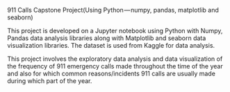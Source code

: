 911 Calls Capstone Project(Using Python — numpy, pandas, matplotlib and seaborn)

This project is developed on a Jupyter notebook using Python with Numpy, Pandas data analysis libraries along with Matplotlib and seaborn data visualization libraries. The dataset is used from Kaggle for data analysis.

This project involves the exploratory data analysis and data visualization of the frequency of 911 emergency calls made throughout the time of the year and also for which common reasons/incidents 911 calls are usually made during which part of the year.
